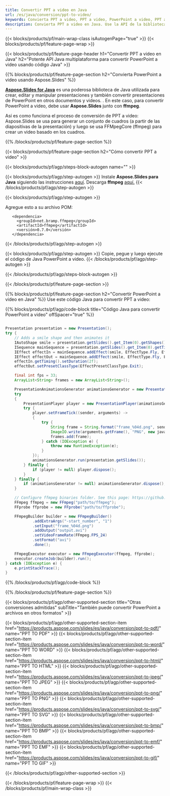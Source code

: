 ```yaml
---
title: Convertir PPT a video en Java
url: /es/java/conversion/ppt-to-video/
keywords: Convierta PPT a video, PPT a video, PowerPoint a video, PPT a MP4, API de Java, Biblioteca de Java
description: Convierta PPT a video en Java. Use la API de la biblioteca Java para convertir PowerPoint a video
---
```


{{< blocks/products/pf/main-wrap-class isAutogenPage="true" >}}
{{< blocks/products/pf/feature-page-wrap >}}

{{< blocks/products/pf/feature-page-header h1="Convertir PPT a video en Java" h2="Potente API Java multiplataforma para convertir PowerPoint a video usando código Java" >}}

{{% blocks/products/pf/feature-page-section h2="Convierta PowerPoint a video usando Aspose.Slides" %}}

[**Aspose.Slides for Java**](https://products.aspose.com/slides/es/java/) es una poderosa biblioteca de Java utilizada para crear, editar y manipular presentaciones y también convertir presentaciones de PowerPoint en otros documentos y videos. . En este caso, para convertir PowerPoint a video, debe usar **Aspose.Slides** junto con **ffmpeg**.

Así es como funciona el proceso de conversión de PPT a video: Aspose.Slides se usa para generar un conjunto de cuadros (a partir de las diapositivas de la presentación) y luego se usa FFMpegCore (ffmpeg) para crear un video basado en los cuadros.

{{% /blocks/products/pf/feature-page-section %}}

{{< blocks/products/pf/feature-page-section  h2="Cómo convertir PPT a video" >}}

{{< blocks/products/pf/agp/steps-block-autogen name="" >}}

{{< blocks/products/pf/agp/step-autogen >}}
Instale **Aspose.Slides para Java** siguiendo las instrucciones [aquí](https://docs.aspose.com/slides/java/installation/). Descarga **ffmpeg** [aquí.](https://ffmpeg.org/download.html)
{{< /blocks/products/pf/agp/step-autogen >}}

{{< blocks/products/pf/agp/step-autogen >}}

Agregue esto a su archivo POM:

```
   <dependencia>
     <groupId>net.bramp.ffmpeg</groupId>
     <artifactId>ffmpeg</artifactId>
     <versión>0.7.0</versión>
   </dependencia>
```

{{< /blocks/products/pf/agp/step-autogen >}}

{{< blocks/products/pf/agp/step-autogen >}}
Copie, pegue y luego ejecute el código de Java PowerPoint a video.
{{< /blocks/products/pf/agp/step-autogen >}}

{{< /blocks/products/pf/agp/steps-block-autogen >}}

{{< /blocks/products/pf/feature-page-section >}}

{{% blocks/products/pf/feature-page-section  h2="Convertir PowerPoint a video en Java" %}}
Use este código Java para convertir PPT a video:

{{% blocks/products/pf/agp/code-block title="Código Java para convertir PowerPoint a video" offSpacer="true" %}}
```java

Presentation presentation = new Presentation();
try {
    // Adds a smile shape and then animates it
    IAutoShape smile = presentation.getSlides().get_Item(0).getShapes().addAutoShape(ShapeType.SmileyFace, 110, 20, 500, 500);
    ISequence mainSequence = presentation.getSlides().get_Item(0).getTimeline().getMainSequence();
    IEffect effectIn = mainSequence.addEffect(smile, EffectType.Fly, EffectSubtype.TopLeft, EffectTriggerType.AfterPrevious);
    IEffect effectOut = mainSequence.addEffect(smile, EffectType.Fly, EffectSubtype.BottomRight, EffectTriggerType.AfterPrevious);
    effectIn.getTiming().setDuration(2f);
    effectOut.setPresetClassType(EffectPresetClassType.Exit);

    final int fps = 33;
    ArrayList<String> frames = new ArrayList<String>();

    PresentationAnimationsGenerator animationsGenerator = new PresentationAnimationsGenerator(presentation);
    try
    {
        PresentationPlayer player = new PresentationPlayer(animationsGenerator, fps);
        try {
            player.setFrameTick((sender, arguments) ->
            {
                try {
                    String frame = String.format("frame_%04d.png", sender.getFrameIndex());
                    ImageIO.write(arguments.getFrame(), "PNG", new java.io.File(frame));
                    frames.add(frame);
                } catch (IOException e) {
                    throw new RuntimeException(e);
                }
            });
            animationsGenerator.run(presentation.getSlides());
        } finally {
            if (player != null) player.dispose();
        }
    } finally {
        if (animationsGenerator != null) animationsGenerator.dispose();
    }

    // Configure ffmpeg binaries folder. See this page: https://github.com/rosenbjerg/FFMpegCore#installation
    FFmpeg ffmpeg = new FFmpeg("path/to/ffmpeg");
    FFprobe ffprobe = new FFprobe("path/to/ffprobe");

    FFmpegBuilder builder = new FFmpegBuilder()
            .addExtraArgs("-start_number", "1")
            .setInput("frame_%04d.png")
            .addOutput("output.avi")
            .setVideoFrameRate(FFmpeg.FPS_24)
            .setFormat("avi")
            .done();

    FFmpegExecutor executor = new FFmpegExecutor(ffmpeg, ffprobe);
    executor.createJob(builder).run();
} catch (IOException e) {
    e.printStackTrace();
}
```
{{% /blocks/products/pf/agp/code-block %}}

{{% /blocks/products/pf/feature-page-section %}}

{{< blocks/products/pf/agp/other-supported-section title="Otras conversiones admitidas" subTitle="También puede convertir PowerPoint a archivos en otros formatos" >}}

{{< blocks/products/pf/agp/other-supported-section-item href="https://products.aspose.com/slides/es/java/conversion/ppt-to-pdf/" name="PPT TO PDF" >}}
{{< blocks/products/pf/agp/other-supported-section-item href="https://products.aspose.com/slides/es/java/conversion/ppt-to-word/" name="PPT TO WORD" >}}
{{< blocks/products/pf/agp/other-supported-section-item href="https://products.aspose.com/slides/es/java/conversion/ppt-to-html/" name="PPT TO HTML" >}}
{{< blocks/products/pf/agp/other-supported-section-item href="https://products.aspose.com/slides/es/java/conversion/ppt-to-jpeg/" name="PPT TO JPEG" >}}
{{< blocks/products/pf/agp/other-supported-section-item href="https://products.aspose.com/slides/es/java/conversion/ppt-to-png/" name="PPT TO PNG" >}}
{{< blocks/products/pf/agp/other-supported-section-item href="https://products.aspose.com/slides/es/java/conversion/ppt-to-svg/" name="PPT TO SVG" >}}
{{< blocks/products/pf/agp/other-supported-section-item href="https://products.aspose.com/slides/es/java/conversion/ppt-to-bmp/" name="PPT TO BMP" >}}
{{< blocks/products/pf/agp/other-supported-section-item href="https://products.aspose.com/slides/es/java/conversion/ppt-to-emf/" name="PPT TO EMF" >}}
{{< blocks/products/pf/agp/other-supported-section-item href="https://products.aspose.com/slides/es/java/conversion/ppt-to-gif/" name="PPT TO GIF" >}}

{{< /blocks/products/pf/agp/other-supported-section >}}

{{< /blocks/products/pf/feature-page-wrap >}}
{{< /blocks/products/pf/main-wrap-class >}}